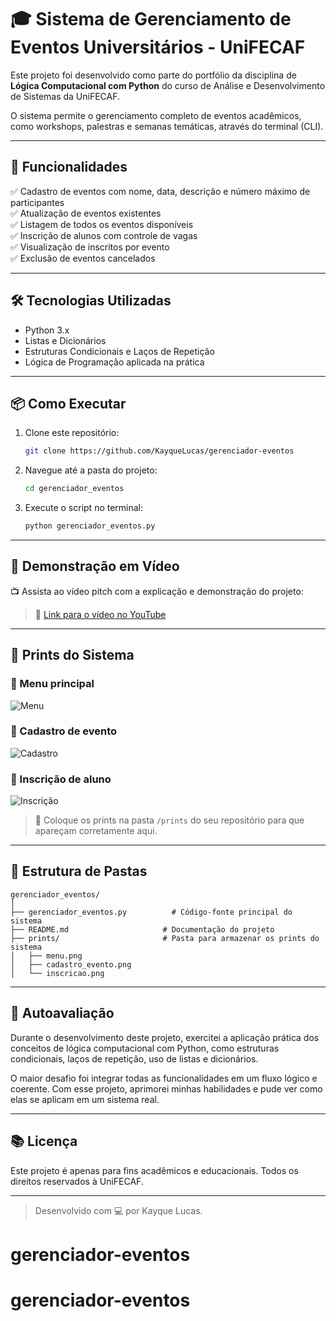﻿
# 🎓 Sistema de Gerenciamento de Eventos Universitários - UniFECAF

Este projeto foi desenvolvido como parte do portfólio da disciplina de **Lógica Computacional com Python** do curso de Análise e Desenvolvimento de Sistemas da UniFECAF.

O sistema permite o gerenciamento completo de eventos acadêmicos, como workshops, palestras e semanas temáticas, através do terminal (CLI).

---

## 🚀 Funcionalidades

✅ Cadastro de eventos com nome, data, descrição e número máximo de participantes  
✅ Atualização de eventos existentes  
✅ Listagem de todos os eventos disponíveis  
✅ Inscrição de alunos com controle de vagas  
✅ Visualização de inscritos por evento  
✅ Exclusão de eventos cancelados  

---

## 🛠️ Tecnologias Utilizadas

- Python 3.x
- Listas e Dicionários
- Estruturas Condicionais e Laços de Repetição
- Lógica de Programação aplicada na prática

---

## 📦 Como Executar

1. Clone este repositório:
   ```bash
   git clone https://github.com/KayqueLucas/gerenciador-eventos
   ```

2. Navegue até a pasta do projeto:
   ```bash
   cd gerenciador_eventos
   ```

3. Execute o script no terminal:
   ```bash
   python gerenciador_eventos.py
   ```

---

## 🎥 Demonstração em Vídeo

📺 Assista ao vídeo pitch com a explicação e demonstração do projeto:

> 🔗 [Link para o vídeo no YouTube](https://youtube.com/seu-video)

---

## 📸 Prints do Sistema

### 🔹 Menu principal
![Menu](prints/menu.png)

### 🔹 Cadastro de evento
![Cadastro](prints/cadastro_evento.png)

### 🔹 Inscrição de aluno
![Inscrição](prints/inscricao.png)

> 📝 Coloque os prints na pasta `/prints` do seu repositório para que apareçam corretamente aqui.

---

## 📂 Estrutura de Pastas

```
gerenciador_eventos/
│
├── gerenciador_eventos.py          # Código-fonte principal do sistema
├── README.md                     # Documentação do projeto
├── prints/                       # Pasta para armazenar os prints do sistema
│   ├── menu.png
│   ├── cadastro_evento.png
│   └── inscricao.png
```

---

## 🤔 Autoavaliação

Durante o desenvolvimento deste projeto, exercitei a aplicação prática dos conceitos de lógica computacional com Python, como estruturas condicionais, laços de repetição, uso de listas e dicionários.

O maior desafio foi integrar todas as funcionalidades em um fluxo lógico e coerente. Com esse projeto, aprimorei minhas habilidades e pude ver como elas se aplicam em um sistema real.

---

## 📚 Licença

Este projeto é apenas para fins acadêmicos e educacionais. Todos os direitos reservados à UniFECAF.

---

> Desenvolvido com 💻 por Kayque Lucas.
# gerenciador-eventos
# gerenciador-eventos
